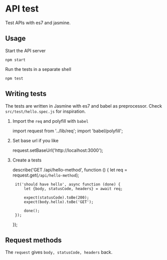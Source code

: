 # API test

Test APIs with es7 and jasmine. 

## Usage
Start the API server

	npm start

Run the tests in a separate shell

	npm test

## Writing tests
The tests are written in Jasmine with es7 and babel as preprocessor. Check `src/test/hello.spec.js` for inspiration.

1. Import the `req` and polyfill with `babel`

	import request from '../lib/req';
	import 'babel/polyfill';

2. Set base url if you like
	
	request.setBaseUrl('http://localhost:3000');

3. Create a tests

	describe('GET /api/hello-method', function () {
		let req = request.get(`/api/hello-method`);

		it('should have hello', async function (done) {
			let {body, statusCode, headers} = await req;

			expect(statusCode).toBe(200);
			expect(body.hello).toBe('GET');

			done();
		});
	});

## Request methods
The `request` gives `body, statusCode, headers` back.